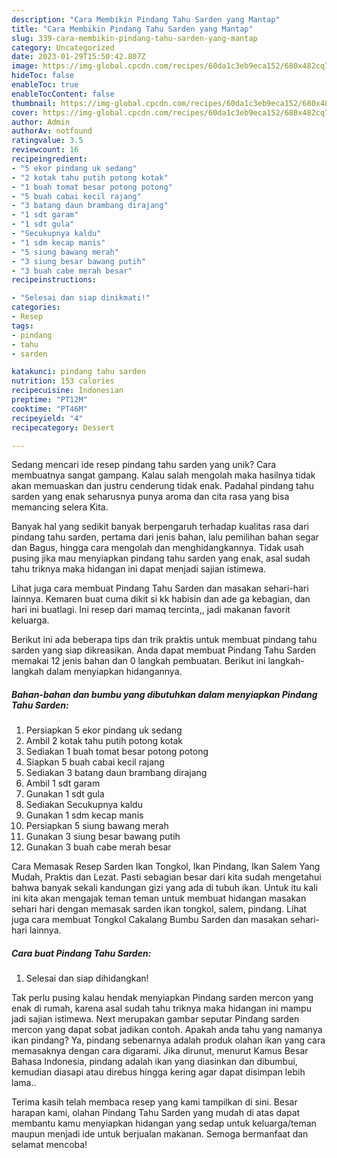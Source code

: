```yaml
---
description: "Cara Membikin Pindang Tahu Sarden yang Mantap"
title: "Cara Membikin Pindang Tahu Sarden yang Mantap"
slug: 339-cara-membikin-pindang-tahu-sarden-yang-mantap
category: Uncategorized
date: 2023-01-29T15:50:42.807Z
image: https://img-global.cpcdn.com/recipes/60da1c3eb9eca152/680x482cq70/pindang-tahu-sarden-foto-resep-utama.jpg
hideToc: false
enableToc: true
enableTocContent: false
thumbnail: https://img-global.cpcdn.com/recipes/60da1c3eb9eca152/680x482cq70/pindang-tahu-sarden-foto-resep-utama.jpg
cover: https://img-global.cpcdn.com/recipes/60da1c3eb9eca152/680x482cq70/pindang-tahu-sarden-foto-resep-utama.jpg
author: Admin
authorAv: notfound
ratingvalue: 3.5
reviewcount: 16
recipeingredient:
- "5 ekor pindang uk sedang"
- "2 kotak tahu putih potong kotak"
- "1 buah tomat besar potong potong"
- "5 buah cabai kecil rajang"
- "3 batang daun brambang dirajang"
- "1 sdt garam"
- "1 sdt gula"
- "Secukupnya kaldu"
- "1 sdm kecap manis"
- "5 siung bawang merah"
- "3 siung besar bawang putih"
- "3 buah cabe merah besar"
recipeinstructions:

- "Selesai dan siap dinikmati!"
categories:
- Resep
tags:
- pindang
- tahu
- sarden

katakunci: pindang tahu sarden 
nutrition: 153 calories
recipecuisine: Indonesian
preptime: "PT12M"
cooktime: "PT46M"
recipeyield: "4"
recipecategory: Dessert

---
```





Sedang mencari ide resep pindang tahu sarden yang unik? Cara membuatnya sangat gampang. Kalau salah mengolah maka hasilnya tidak akan memuaskan dan justru cenderung tidak enak. Padahal pindang tahu sarden yang enak seharusnya punya aroma dan cita rasa yang bisa memancing selera Kita.





Banyak hal yang sedikit banyak berpengaruh terhadap kualitas rasa dari pindang tahu sarden, pertama dari jenis bahan, lalu pemilihan bahan segar dan Bagus, hingga cara mengolah dan menghidangkannya. Tidak usah pusing jika mau menyiapkan pindang tahu sarden yang enak,      asal sudah tahu triknya maka hidangan ini dapat menjadi sajian istimewa.














Lihat juga cara membuat Pindang Tahu Sarden dan masakan sehari-hari lainnya. Kemaren buat cuma dikit si kk habisin dan ade ga kebagian, dan hari ini buatlagi. Ini resep dari mamaq tercinta,, jadi makanan favorit keluarga.






Berikut ini ada beberapa tips dan trik praktis untuk membuat pindang tahu sarden yang siap dikreasikan. Anda dapat membuat Pindang Tahu Sarden memakai 12 jenis bahan dan 0 langkah pembuatan. Berikut ini langkah-langkah dalam menyiapkan hidangannya.

<!--inarticleads1-->

##### Bahan-bahan dan bumbu yang dibutuhkan dalam menyiapkan Pindang Tahu Sarden:

1. Persiapkan 5 ekor pindang uk sedang
1. Ambil 2 kotak tahu putih potong kotak
1. Sediakan 1 buah tomat besar potong potong
1. Siapkan 5 buah cabai kecil rajang
1. Sediakan 3 batang daun brambang dirajang
1. Ambil 1 sdt garam
1. Gunakan 1 sdt gula
1. Sediakan Secukupnya kaldu
1. Gunakan 1 sdm kecap manis
1. Persiapkan 5 siung bawang merah
1. Gunakan 3 siung besar bawang putih
1. Gunakan 3 buah cabe merah besar


Cara Memasak Resep Sarden Ikan Tongkol, Ikan Pindang, Ikan Salem Yang Mudah, Praktis dan Lezat. Pasti sebagian besar dari kita sudah mengetahui bahwa banyak sekali kandungan gizi yang ada di tubuh ikan. Untuk itu kali ini kita akan mengajak teman teman untuk membuat hidangan masakan sehari hari dengan memasak sarden ikan tongkol, salem, pindang. Lihat juga cara membuat Tongkol Cakalang Bumbu Sarden dan masakan sehari-hari lainnya. 

<!--inarticleads2-->

##### Cara buat Pindang Tahu Sarden:


1. Selesai dan siap dihidangkan!

Tak perlu pusing kalau hendak menyiapkan Pindang sarden mercon yang enak di rumah, karena asal sudah tahu triknya maka hidangan ini mampu jadi sajian istimewa. Next merupakan gambar seputar Pindang sarden mercon yang dapat sobat jadikan contoh. Apakah anda tahu yang namanya ikan pindang? Ya, pindang sebenarnya adalah produk olahan ikan yang cara memasaknya dengan cara digarami. Jika dirunut, menurut Kamus Besar Bahasa Indonesia, pindang adalah ikan yang diasinkan dan dibumbui, kemudian diasapi atau direbus hingga kering agar dapat disimpan lebih lama.. 

Terima kasih telah membaca resep yang kami tampilkan di sini. Besar harapan kami, olahan Pindang Tahu Sarden yang mudah di atas dapat membantu kamu menyiapkan hidangan yang sedap untuk keluarga/teman maupun menjadi ide untuk berjualan makanan. Semoga bermanfaat dan selamat mencoba!
